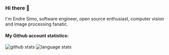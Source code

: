 ### Hi there 👋
I'm Endre Simo, software engineer, open source enthusiast, computer vision and image processing fanatic.

#### My Github account statistics:
![github stats](https://github-readme-stats.vercel.app/api?username=esimov&show_icons=true&line_height=24)
![language stats](https://github-readme-stats.vercel.app/api/top-langs/?username=esimov&layout=compact&langs_count=8&exclude_repo=flash-experiments)
